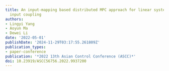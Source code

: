 ```yaml
---
title: An input-mapping based distributed MPC approach for linear systems with unknown
  input coupling
authors:
- Lingyi Yang
- Aoyun Ma
- Dewei Li
date: '2022-05-01'
publishDate: '2024-11-29T03:17:55.261809Z'
publication_types:
- paper-conference
publication: '*2022 13th Asian Control Conference (ASCC)*'
doi: 10.23919/ASCC56756.2022.9937200
---
```

